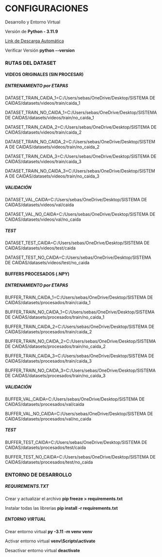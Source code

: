 # CONFIGURACIONES

Desarrollo y Entorno Virtual

Versión de **Python - 3.11.9**

[Link de Descarga Automática](https://www.python.org/ftp/python/3.11.9/python-3.11.9-amd64.exe "Py 3.11.9")

Verificar Versión **python --version**

### RUTAS DEL DATASET


#### VIDEOS ORIGINALES (SIN PROCESAR)

##### ENTRENAMIENTO por ETAPAS

DATASET_TRAIN_CAIDA_1=C:/Users/sebas/OneDrive/Desktop/SISTEMA DE CAIDAS/datasets/videos/train/caida_1

DATASET_TRAIN_NO_CAIDA_1=C:/Users/sebas/OneDrive/Desktop/SISTEMA DE CAIDAS/datasets/videos/train/no_caida_1

DATASET_TRAIN_CAIDA_2=C:/Users/sebas/OneDrive/Desktop/SISTEMA DE CAIDAS/datasets/videos/train/caida_2

DATASET_TRAIN_NO_CAIDA_2=C:/Users/sebas/OneDrive/Desktop/SISTEMA DE CAIDAS/datasets/videos/train/no_caida_2

DATASET_TRAIN_CAIDA_3=C:/Users/sebas/OneDrive/Desktop/SISTEMA DE CAIDAS/datasets/videos/train/caida_3

DATASET_TRAIN_NO_CAIDA_3=C:/Users/sebas/OneDrive/Desktop/SISTEMA DE CAIDAS/datasets/videos/train/no_caida_3


##### VALIDACIÓN

DATASET_VAL_CAIDA=C:/Users/sebas/OneDrive/Desktop/SISTEMA DE CAIDAS/datasets/videos/val/caida

DATASET_VAL_NO_CAIDA=C:/Users/sebas/OneDrive/Desktop/SISTEMA DE CAIDAS/datasets/videos/val/no_caida


##### TEST

DATASET_TEST_CAIDA=C:/Users/sebas/OneDrive/Desktop/SISTEMA DE CAIDAS/datasets/videos/test/caida

DATASET_TEST_NO_CAIDA=C:/Users/sebas/OneDrive/Desktop/SISTEMA DE CAIDAS/datasets/videos/test/no_caida


#### BUFFERS PROCESADOS (.NPY)

##### ENTRENAMIENTO por ETAPAS

BUFFER_TRAIN_CAIDA_1=C:/Users/sebas/OneDrive/Desktop/SISTEMA DE CAIDAS/datasets/procesados/train/caida_1

BUFFER_TRAIN_NO_CAIDA_1=C:/Users/sebas/OneDrive/Desktop/SISTEMA DE CAIDAS/datasets/procesados/train/no_caida_1

BUFFER_TRAIN_CAIDA_2=C:/Users/sebas/OneDrive/Desktop/SISTEMA DE CAIDAS/datasets/procesados/train/caida_2

BUFFER_TRAIN_NO_CAIDA_2=C:/Users/sebas/OneDrive/Desktop/SISTEMA DE CAIDAS/datasets/procesados/train/no_caida_2

BUFFER_TRAIN_CAIDA_3=C:/Users/sebas/OneDrive/Desktop/SISTEMA DE CAIDAS/datasets/procesados/train/caida_3

BUFFER_TRAIN_NO_CAIDA_3=C:/Users/sebas/OneDrive/Desktop/SISTEMA DE CAIDAS/datasets/procesados/train/no_caida_3


##### VALIDACIÓN

BUFFER_VAL_CAIDA=C:/Users/sebas/OneDrive/Desktop/SISTEMA DE CAIDAS/datasets/procesados/val/caida

BUFFER_VAL_NO_CAIDA=C:/Users/sebas/OneDrive/Desktop/SISTEMA DE CAIDAS/datasets/procesados/val/no_caida


##### TEST

BUFFER_TEST_CAIDA=C:/Users/sebas/OneDrive/Desktop/SISTEMA DE CAIDAS/datasets/procesados/test/caida

BUFFER_TEST_NO_CAIDA=C:/Users/sebas/OneDrive/Desktop/SISTEMA DE CAIDAS/datasets/procesados/test/no_caida

### ENTORNO DE DESARROLLO

##### REQUIREMENTS.TXT

Crear y actualizar el archivo **pip freeze > requirements.txt**

Instalar todas las librerias **pip install -r requirements.txt**

##### ENTORNO VIRTUAL

Crear entorno virtual **py -3.11 -m venv venv**

Activar entorno virtual **venv\Scripts\activate**

Desactivar entorno virtual **deactivate**
